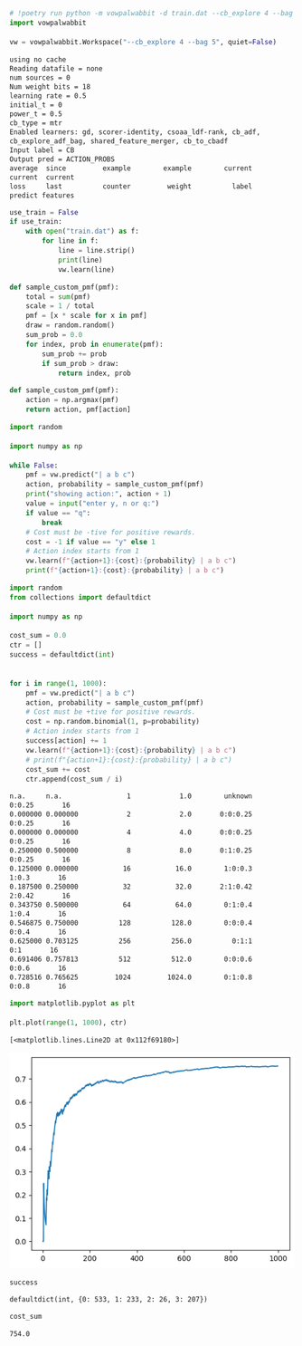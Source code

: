 ```python
# !poetry run python -m vowpalwabbit -d train.dat --cb_explore 4 --bag 5
import vowpalwabbit

vw = vowpalwabbit.Workspace("--cb_explore 4 --bag 5", quiet=False)
```

    using no cache
    Reading datafile = none
    num sources = 0
    Num weight bits = 18
    learning rate = 0.5
    initial_t = 0
    power_t = 0.5
    cb_type = mtr
    Enabled learners: gd, scorer-identity, csoaa_ldf-rank, cb_adf, cb_explore_adf_bag, shared_feature_merger, cb_to_cbadf
    Input label = CB
    Output pred = ACTION_PROBS
    average  since         example        example        current        current  current
    loss     last          counter         weight          label        predict features



```python
use_train = False
if use_train:
    with open("train.dat") as f:
        for line in f:
            line = line.strip()
            print(line)
            vw.learn(line)
```


```python
def sample_custom_pmf(pmf):
    total = sum(pmf)
    scale = 1 / total
    pmf = [x * scale for x in pmf]
    draw = random.random()
    sum_prob = 0.0
    for index, prob in enumerate(pmf):
        sum_prob += prob
        if sum_prob > draw:
            return index, prob
```


```python
def sample_custom_pmf(pmf):
    action = np.argmax(pmf)
    return action, pmf[action]
```


```python
import random

import numpy as np

while False:
    pmf = vw.predict("| a b c")
    action, probability = sample_custom_pmf(pmf)
    print("showing action:", action + 1)
    value = input("enter y, n or q:")
    if value == "q":
        break
    # Cost must be -tive for positive rewards.
    cost = -1 if value == "y" else 1
    # Action index starts from 1
    vw.learn(f"{action+1}:{cost}:{probability} | a b c")
    print(f"{action+1}:{cost}:{probability} | a b c")
```


```python
import random
from collections import defaultdict

import numpy as np

cost_sum = 0.0
ctr = []
success = defaultdict(int)


for i in range(1, 1000):
    pmf = vw.predict("| a b c")
    action, probability = sample_custom_pmf(pmf)
    # Cost must be +tive for positive rewards.
    cost = np.random.binomial(1, p=probability)
    # Action index starts from 1
    success[action] += 1
    vw.learn(f"{action+1}:{cost}:{probability} | a b c")
    # print(f"{action+1}:{cost}:{probability} | a b c")
    cost_sum += cost
    ctr.append(cost_sum / i)
```

    n.a.     n.a.                1            1.0        unknown         0:0.25       16
    0.000000 0.000000            2            2.0       0:0:0.25         0:0.25       16
    0.000000 0.000000            4            4.0       0:0:0.25         0:0.25       16
    0.250000 0.500000            8            8.0       0:1:0.25         0:0.25       16
    0.125000 0.000000           16           16.0        1:0:0.3          1:0.3       16
    0.187500 0.250000           32           32.0       2:1:0.42         2:0.42       16
    0.343750 0.500000           64           64.0        0:1:0.4          1:0.4       16
    0.546875 0.750000          128          128.0        0:0:0.4          0:0.4       16
    0.625000 0.703125          256          256.0          0:1:1            0:1       16
    0.691406 0.757813          512          512.0        0:0:0.6          0:0.6       16
    0.728516 0.765625         1024         1024.0        0:1:0.8          0:0.8       16



```python
import matplotlib.pyplot as plt

plt.plot(range(1, 1000), ctr)
```




    [<matplotlib.lines.Line2D at 0x112f69180>]




    
![png](07_vowpal_wabbit_explore_files/07_vowpal_wabbit_explore_6_1.png)
    



```python
success
```




    defaultdict(int, {0: 533, 1: 233, 2: 26, 3: 207})




```python
cost_sum
```




    754.0


